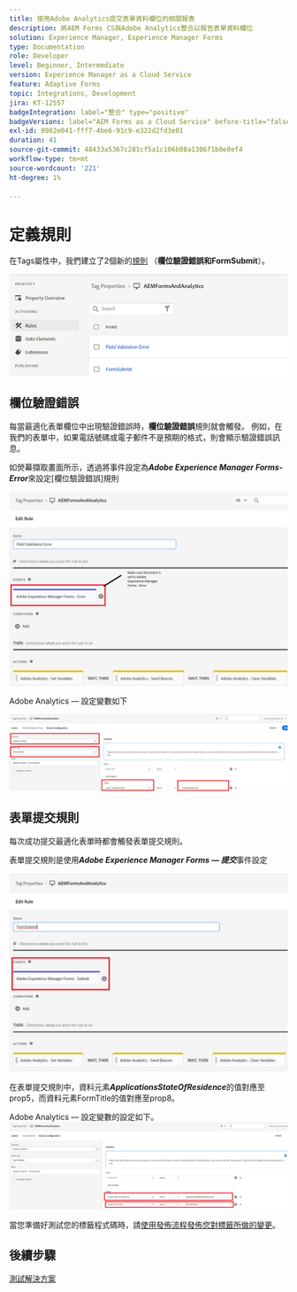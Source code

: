 ```yaml
---
title: 使用Adobe Analytics提交表單資料欄位的相關報表
description: 將AEM Forms CS與Adobe Analytics整合以報告表單資料欄位
solution: Experience Manager, Experience Manager Forms
type: Documentation
role: Developer
level: Beginner, Intermediate
version: Experience Manager as a Cloud Service
feature: Adaptive Forms
topic: Integrations, Development
jira: KT-12557
badgeIntegration: label="整合" type="positive"
badgeVersions: label="AEM Forms as a Cloud Service" before-title="false"
exl-id: 9982e041-fff7-4be6-91c9-e322d2fd3e01
duration: 41
source-git-commit: 48433a5367c281cf5a1c106b08a1306f1b0e8ef4
workflow-type: tm+mt
source-wordcount: '221'
ht-degree: 1%

---
```


# 定義規則

在Tags屬性中，我們建立了2個新的[規則](https://experienceleague.adobe.com/docs/platform-learn/implement-in-websites/configure-tags/add-data-elements-rules.html?lang=zh-Hant) （**欄位驗證錯誤和FormSubmit**）。

![最適化表單](assets/rules.png)


## 欄位驗證錯誤

每當最適化表單欄位中出現驗證錯誤時，**欄位驗證錯誤**&#x200B;規則就會觸發。 例如，在我們的表單中，如果電話號碼或電子郵件不是預期的格式，則會顯示驗證錯誤訊息。

如熒幕擷取畫面所示，透過將事件設定為&#x200B;_&#x200B;**Adobe Experience Manager Forms-Error**&#x200B;_&#x200B;來設定[欄位驗證錯誤]規則



![applicant-state-residence](assets/field_validation_error_rule.png)

Adobe Analytics — 設定變數如下

![設定動作](assets/field_validation_action_rule.png)

## 表單提交規則

每次成功提交最適化表單時都會觸發表單提交規則。

表單提交規則是使用&#x200B;_&#x200B;**Adobe Experience Manager Forms — 提交**&#x200B;_&#x200B;事件設定

![form-submit-rule](assets/form-submit-rule.png)

在表單提交規則中，資料元素&#x200B;_&#x200B;**ApplicationsStateOfResidence**&#x200B;_&#x200B;的值對應至prop5，而資料元素FormTitle的值對應至prop8。

Adobe Analytics — 設定變數的設定如下。
![form-submit-rule-set-variables](assets/form-submit-set-variable.png)

當您準備好測試您的標籤程式碼時，請[使用發佈流程發佈您對標籤所做的變更](https://experienceleague.adobe.com/docs/experience-platform/tags/publish/publishing-flow.html?lang=zh-Hant)。

## 後續步驟

[測試解決方案](./test.md)